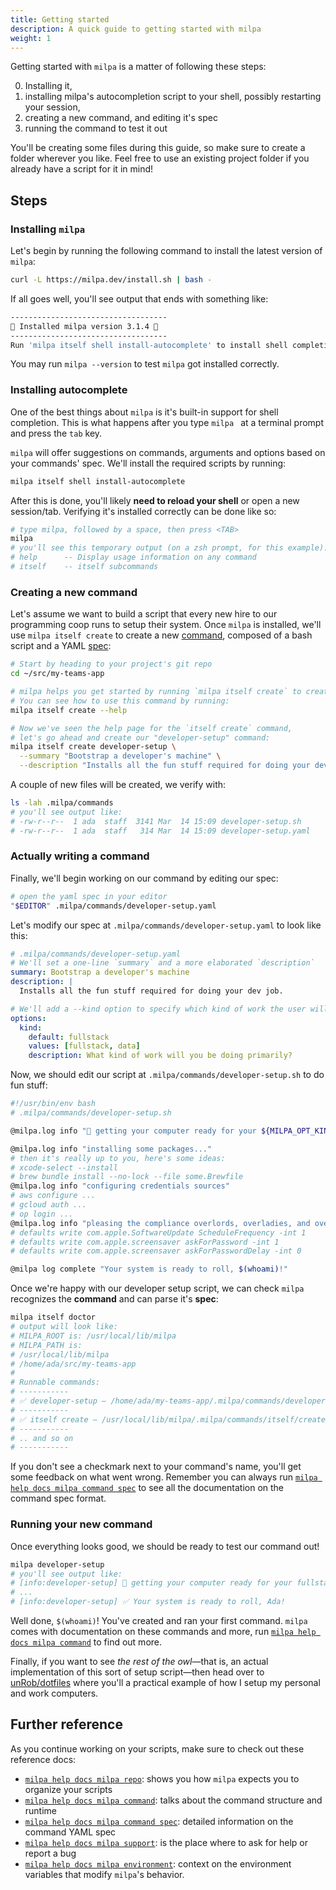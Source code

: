 ```yaml
---
title: Getting started
description: A quick guide to getting started with milpa
weight: 1
---
```


Getting started with `milpa` is a matter of following these steps:

0. Installing it,
1. installing milpa's autocompletion script to your shell, possibly restarting your session,
2. creating a new command, and editing it's spec
3. running the command to test it out

You'll be creating some files during this guide, so make sure to create a folder wherever you like. Feel free to use an existing project folder if you already have a script for it in mind!

## Steps

### Installing `milpa`

Let's begin by running the following command to install the latest version of `milpa`:

```sh
curl -L https://milpa.dev/install.sh | bash -
```

If all goes well, you'll see output that ends with something like:

```sh
-----------------------------------
🌽 Installed milpa version 3.1.4 🌽
-----------------------------------
Run 'milpa itself shell install-autocomplete' to install shell completions
```

You may run `milpa --version` to test `milpa` got installed correctly.

### Installing autocomplete

One of the best things about `milpa` is it's built-in support for shell completion. This is what happens after you type `milpa ` at a terminal prompt and press the `tab` key.

`milpa` will offer suggestions on commands, arguments and options based on your commands' spec. We'll install the required scripts by running:

```sh
milpa itself shell install-autocomplete
```

After this is done, you'll likely **need to reload your shell** or open a new session/tab. Verifying it's installed correctly can be done like so:

```sh
# type milpa, followed by a space, then press <TAB>
milpa
# you'll see this temporary output (on a zsh prompt, for this example):
# help      -- Display usage information on any command
# itself    -- itself subcommands
```

### Creating a new command

Let's assume we want to build a script that every new hire to our programming coop runs to setup their system. Once `milpa` is installed, we'll use `milpa itself create` to create a new [command](/.milpa/docs/milpa/command/index.md), composed of a bash script and a YAML [spec](/.milpa/docs/milpa/command/spec.md):

```sh
# Start by heading to your project's git repo
cd ~/src/my-teams-app

# milpa helps you get started by running `milpa itself create` to create a new command
# You can see how to use this command by running:
milpa itself create --help

# Now we've seen the help page for the `itself create` command,
# let's go ahead and create our "developer-setup" command:
milpa itself create developer-setup \
  --summary "Bootstrap a developer's machine" \
  --description "Installs all the fun stuff required for doing your dev job."
```

A couple of new files will be created, we verify with:

```sh
ls -lah .milpa/commands
# you'll see output like:
# -rw-r--r--  1 ada  staff  3141 Mar  14 15:09 developer-setup.sh
# -rw-r--r--  1 ada  staff   314 Mar  14 15:09 developer-setup.yaml
```

### Actually writing a command

Finally, we'll begin working on our command by editing our spec:

```sh
# open the yaml spec in your editor
"$EDITOR" .milpa/commands/developer-setup.yaml
```

Let's modify our spec at `.milpa/commands/developer-setup.yaml` to look like this:

```yaml
# .milpa/commands/developer-setup.yaml
# We'll set a one-line `summary` and a more elaborated `description`
summary: Bootstrap a developer's machine
description: |
  Installs all the fun stuff required for doing your dev job.

# We'll add a --kind option to specify which kind of work the user will be doing
options:
  kind:
    default: fullstack
    values: [fullstack, data]
    description: What kind of work will you be doing primarily?
```

Now, we should edit our script at `.milpa/commands/developer-setup.sh` to do fun stuff:

```sh
#!/usr/bin/env bash
# .milpa/commands/developer-setup.sh

@milpa.log info "🚀 getting your computer ready for your ${MILPA_OPT_KIND} exploits 🚀"

@milpa.log info "installing some packages..."
# then it's really up to you, here's some ideas:
# xcode-select --install
# brew bundle install --no-lock --file some.Brewfile
@milpa.log info "configuring credentials sources"
# aws configure ...
# gcloud auth ...
# op login ...
@milpa.log info "pleasing the compliance overlords, overladies, and overfolks"
# defaults write com.apple.SoftwareUpdate ScheduleFrequency -int 1
# defaults write com.apple.screensaver askForPassword -int 1
# defaults write com.apple.screensaver askForPasswordDelay -int 0

@milpa log complete "Your system is ready to roll, $(whoami)!"
```

Once we're happy with our developer setup script, we can check `milpa` recognizes the **command** and can parse it's **spec**:

```sh
milpa itself doctor
# output will look like:
# MILPA_ROOT is: /usr/local/lib/milpa
# MILPA_PATH is:
# /usr/local/lib/milpa
# /home/ada/src/my-teams-app
#
# Runnable commands:
# -----------
# ✅ developer-setup — /home/ada/my-teams-app/.milpa/commands/developer-setup.sh
# -----------
# ✅ itself create — /usr/local/lib/milpa/.milpa/commands/itself/create.sh
# -----------
# .. and so on
# -----------
```

If you don't see a checkmark next to your command's name, you'll get some feedback on what went wrong. Remember you can always run [`milpa help docs milpa command spec`](/.milpa/docs/milpa/command/spec.md) to see all the documentation on the command spec format.

### Running your new command

Once everything looks good, we should be ready to test our command out!

```sh
milpa developer-setup
# you'll see output like:
# [info:developer-setup] 🚀 getting your computer ready for your fullstack exploits 🚀
# ...
# [info:developer-setup] ✅ Your system is ready to roll, Ada!
```

Well done, `$(whoami)`! You've created and ran your first command. `milpa` comes with documentation on these commands and more, run [`milpa help docs milpa command`](/.milpa/docs/milpa/command/index.md) to find out more.

Finally, if you want to see _the rest of the owl_—that is, an actual implementation of this sort of setup script—then head over to [unRob/dotfiles](https://github.com/unRob/dotfiles/tree/master/.milpa/commands/computar) where you'll a practical example of how I setup my personal and work computers.

## Further reference

As you continue working on your scripts, make sure to check out these reference docs:

- [`milpa help docs milpa repo`](/.milpa/docs/milpa/repo/index.md): shows you how `milpa` expects you to organize your scripts
- [`milpa help docs milpa command`](/.milpa/docs/milpa/command/index.md): talks about the command structure and runtime
- [`milpa help docs milpa command spec`](/.milpa/docs/milpa/command/spec.md): detailed information on the command YAML spec
- [`milpa help docs milpa support`](/.milpa/docs/milpa/support.md): is the place where to ask for help or report a bug
- [`milpa help docs milpa environment`](/.milpa/docs/milpa/environment.md): context on the environment variables that modify `milpa`'s behavior.
